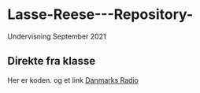 # Lasse-Reese---Repository-
Undervisning September 2021

## Direkte fra klasse

Her er koden. og et link [Danmarks Radio](https://dr.dk)
